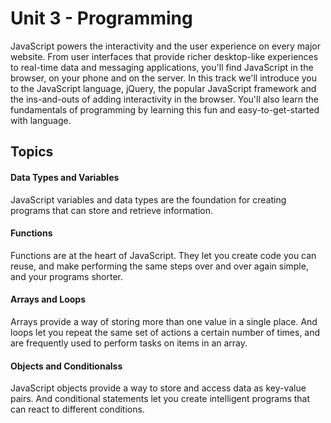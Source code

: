 # Unit 3 - Programming

JavaScript powers the interactivity and the user experience on every major website. From user interfaces that provide richer desktop-like experiences to real-time data and messaging applications, you'll find JavaScript in the browser, on your phone and on the server. In this track we'll introduce you to the JavaScript language, jQuery, the popular JavaScript framework and the ins-and-outs of adding interactivity in the browser. You'll also learn the fundamentals of programming by learning this fun and easy-to-get-started with language.

## Topics

#### Data Types and Variables
JavaScript variables and data types are the foundation for creating programs that can store and retrieve information.

#### Functions
Functions are at the heart of JavaScript. They let you create code you can reuse, and make performing the same steps over and over again simple, and your programs shorter.

#### Arrays and Loops
Arrays provide a way of storing more than one value in a single place. And loops let you repeat the same set of actions a certain number of times, and are frequently used to perform tasks on items in an array. 

#### Objects and Conditionalss
JavaScript objects provide a way to store and access data as key-value pairs. And conditional statements let you create intelligent programs that can react to different conditions.